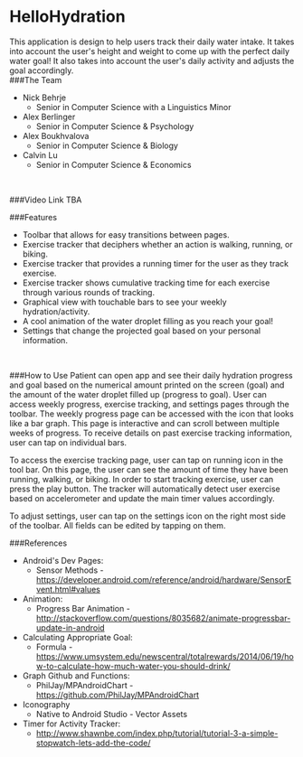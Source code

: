 # HelloHydration
This application is design to help users track their daily water intake. 
It takes into account the user's height and weight to come up with the perfect daily water goal!
It also takes into account the user's daily activity and adjusts the goal accordingly.
<br>
###The Team
* Nick Behrje
  * Senior in Computer Science with a Linguistics Minor
* Alex Berlinger
  * Senior in Computer Science & Psychology
* Alex Boukhvalova
   * Senior in Computer Science & Biology
* Calvin Lu
   * Senior in Computer Science & Economics
<br>

###Video Link
TBA

###Features
* Toolbar that allows for easy transitions between pages.
* Exercise tracker that deciphers whether an action is walking, running, or biking.
* Exercise tracker that provides a running timer for the user as they track exercise.
* Exercise tracker shows cumulative tracking time for each exercise through various rounds of tracking. 
* Graphical view with touchable bars to see your weekly hydration/activity.
* A cool animation of the water droplet filling as you reach your goal!
* Settings that change the projected goal based on your personal information.
<br>

###How to Use
Patient can open app and see their daily hydration progress and goal based on the numerical amount printed on the screen (goal) and the amount of the water droplet filled up (progress to goal). User can access weekly progress, exercise tracking, and settings pages through the toolbar. The weekly progress page can be accessed with the icon that looks like a bar graph. This page is interactive and can scroll between multiple weeks of progress. To receive details on past exercise tracking information, user can tap on individual bars. 

To access the exercise tracking page, user can tap on running icon in the tool bar. On this page, the user can see the amount of time they have been running, walking, or biking. In order to start tracking exercise, user can press the play button. The tracker will automatically detect user exercise based on accelerometer and update the main timer values accordingly.

To adjust settings, user can tap on the settings icon on the right most side of the toolbar. All fields can be edited by tapping on them.

###References
* Android's Dev Pages: 
  * Sensor Methods - https://developer.android.com/reference/android/hardware/SensorEvent.html#values
* Animation:
  * Progress Bar Animation - http://stackoverflow.com/questions/8035682/animate-progressbar-update-in-android
* Calculating Appropriate Goal:
  * Formula - https://www.umsystem.edu/newscentral/totalrewards/2014/06/19/how-to-calculate-how-much-water-you-should-drink/
* Graph Github and Functions:  
  * PhilJay/MPAndroidChart - https://github.com/PhilJay/MPAndroidChart
* Iconography 
  * Native to Android Studio - Vector Assets
* Timer for Activity Tracker:
  * http://www.shawnbe.com/index.php/tutorial/tutorial-3-a-simple-stopwatch-lets-add-the-code/   
<br>
